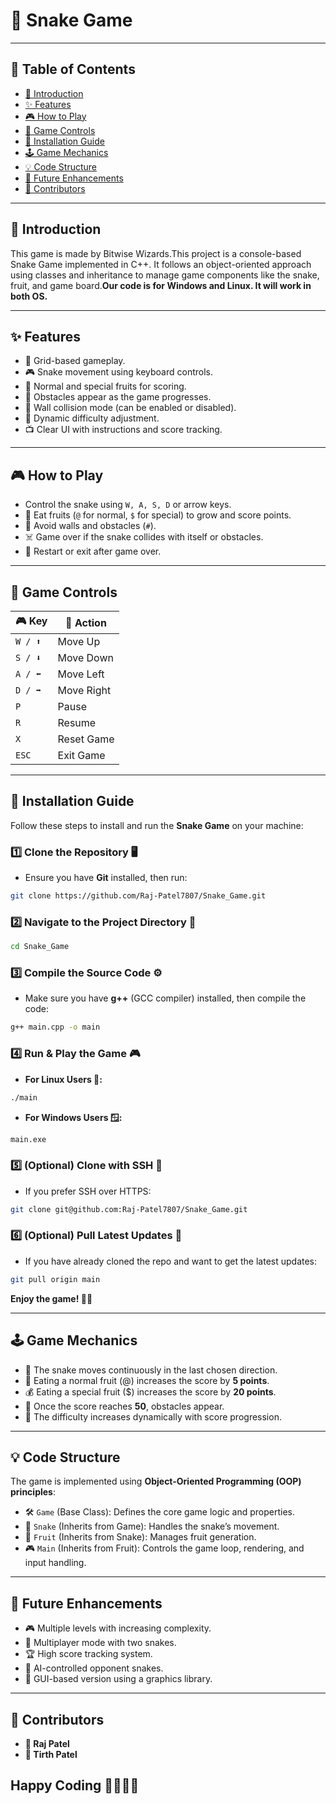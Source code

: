 
# 🐍 Snake Game

---

## 📌 Table of Contents
- [📖 Introduction](#-introduction)
- [✨ Features](#-features)
- [🎮 How to Play](#-how-to-play)
- [🎯 Game Controls](#-game-controls)
- [🚀 Installation Guide](#-installation-guide)
- [🕹️ Game Mechanics](#-game-mechanics)
- [💡 Code Structure](#-code-structure)
- [🚀 Future Enhancements](#-future-enhancements)
- [👥 Contributors](#-contributors)

---

## 📖 Introduction
This game is made by Bitwise Wizards.This project is a console-based Snake Game implemented in C++. It follows an object-oriented approach using classes and inheritance to manage game components like the snake, fruit, and game board.**Our code is for Windows and Linux. It will work in both OS.**

---

## ✨ Features
- 🎯 Grid-based gameplay.
- 🎮 Snake movement using keyboard controls.
- 🍏 Normal and special fruits for scoring.
- 🚧 Obstacles appear as the game progresses.
- 🧱 Wall collision mode (can be enabled or disabled).
- 🔄 Dynamic difficulty adjustment.
- 📺 Clear UI with instructions and score tracking.

---

## 🎮 How to Play
- Control the snake using `W, A, S, D` or arrow keys.
- 🍏 Eat fruits (`@` for normal, `$` for special) to grow and score points.
- 🚧 Avoid walls and obstacles (`#`).
- ☠️ Game over if the snake collides with itself or obstacles.
- 🔄 Restart or exit after game over.

---

## 🎯 Game Controls
| 🎮 Key | 🏹 Action |
|--------|-----------|
| `W / ⬆️` | Move Up |
| `S / ⬇️` | Move Down |
| `A / ⬅️` | Move Left |
| `D / ➡️` | Move Right |
| `P` | Pause |
| `R` | Resume |
| `X` | Reset Game |
| `ESC` | Exit Game |

---

## 🚀 Installation Guide  

Follow these steps to install and run the **Snake Game** on your machine:  

### 1️⃣ Clone the Repository 🖥️  
- Ensure you have **Git** installed, then run:  
```bash
git clone https://github.com/Raj-Patel7807/Snake_Game.git
```  

### 2️⃣ Navigate to the Project Directory 📂  
```bash
cd Snake_Game
```  

### 3️⃣ Compile the Source Code ⚙️
- Make sure you have **g++** (GCC compiler) installed, then compile the code:  
```bash
g++ main.cpp -o main
```  

### 4️⃣ Run & Play the Game 🎮  

- **For Linux Users 🐧:**  
```bash
./main
```  
- **For Windows Users 🪟:**  
```bash
main.exe
```  

### 5️⃣ (Optional) Clone with SSH 🔑  
- If you prefer SSH over HTTPS:  
```bash
git clone git@github.com:Raj-Patel7807/Snake_Game.git
```  

### 6️⃣ (Optional) Pull Latest Updates 🔄  
- If you have already cloned the repo and want to get the latest updates:  
```bash
git pull origin main
```  

**Enjoy the game! 🐍🔥**

---

## 🕹️ Game Mechanics
- 🐍 The snake moves continuously in the last chosen direction.
- 🍏 Eating a normal fruit (@) increases the score by **5 points**.
- 💰 Eating a special fruit ($) increases the score by **20 points**.
- 🚧 Once the score reaches **50**, obstacles appear.
- 🔼 The difficulty increases dynamically with score progression.

---

## 💡 Code Structure
The game is implemented using **Object-Oriented Programming (OOP) principles**:
- 🛠️ `Game` (Base Class): Defines the core game logic and properties.
- 🐍 `Snake` (Inherits from Game): Handles the snake’s movement.
- 🍏 `Fruit` (Inherits from Snake): Manages fruit generation.
- 🎮 `Main` (Inherits from Fruit): Controls the game loop, rendering, and input handling.

---

## 🚀 Future Enhancements
- 🎮 Multiple levels with increasing complexity.
- 👫 Multiplayer mode with two snakes.
- 🏆 High score tracking system.
- 🤖 AI-controlled opponent snakes.
- 🎨 GUI-based version using a graphics library.

---

## 👥 Contributors

- **🏅 Raj Patel**
- **🏅 Tirth Patel**

**Happy Coding 🧑🏻‍💻✨**
---
